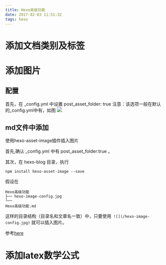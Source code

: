 ```yaml
---
title: Hexo高级功能
date: 2017-02-03 11:51:32
tags: hexo
---
```

# 添加文档类别及标签

# 添加图片
## 配置
首先，在 \_config.yml 中设置
    post_asset_folder: true
注意：该选项一般在默认的\_config.yml中有，如图
![](/hexo-image-config.jpg)
## md文件中添加
使用hexo-asset-image插件插入图片

首先,确认 _config.yml 中有 post_asset_folder:true 。

其次，在 hexo-blog 目录，执行

    npm install hexo-asset-image --save

假设在

    Hexo高级功能
    ├── hexo-image-config.jpg
	└──
    Hexo高级功能.md

这样的目录结构（目录名和文章名一致）中，只要使用` ![](/hexo-image-config.jpg)` 就可以插入图片。

参考[here](http://supermaryy.com/2016/07/02/)

# 添加latex数学公式

